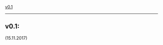 <a href="#v01" title="GC ad blocker (15.11.2017)">v0.1</a> &nbsp;

---
## v0.1:
(15.11.2017)<br> 
<br>
